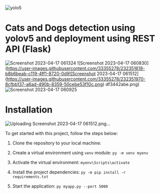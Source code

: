![yolo5](https://user-images.githubusercontent.com/33355278/232350798-3ce7af8c-ab21-402d-beb5-8e931f9d9d4b.jpg)


# Cats and Dogs detection using yolov5 and deployment using REST API (Flask)
![Screenshot 2023-04-17 061324](https://user-images.githubusercontent.com/33355278/232351759-12253d57-61f0-4c2f-bd05-2450684bf371.png)
![Screenshot 2023-04-17 060830](https://user-images.githubusercontent.com/33355278/232351618-b8b6beab-c119-4ff1-8720-0d9![Screenshot 2023-04-17 061512](https://user-images.githubusercontent.com/33355278/232351970-8cfbb137-a6ad-490b-8359-50cebe53f10c.png)
df3442abe.png)![Screenshot 2023-04-17 060925](https://user-images.githubusercontent.com/33355278/232351625-79dc10ea-8f42-4691-974f-93e079384b43.png)





# Installation
![Uploading Screenshot 2023-04-17 061512.png…]()

To get started with this project, follow the steps below:

1. Clone the repository to your local machine:


2. Create a virtual environment using `venv` module:
  `py -m venv myenv`

3. Activate the virtual environment:
  `myenv\Scripts\activate`

4. Install the project dependencies:
  `py -m pip install -r requirements.txt`

5. Start the application:
  `py myapp.py --port 5000`



